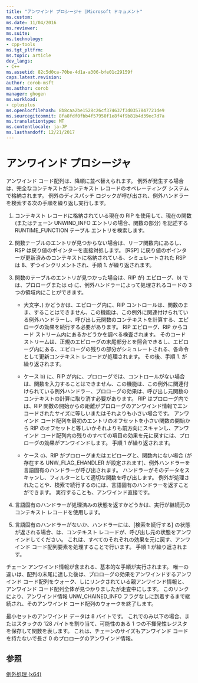 ```yaml
---
title: "アンワインド プロシージャ |Microsoft ドキュメント"
ms.custom: 
ms.date: 11/04/2016
ms.reviewer: 
ms.suite: 
ms.technology:
- cpp-tools
ms.tgt_pltfrm: 
ms.topic: article
dev_langs:
- C++
ms.assetid: 82c5d0ca-70be-4d1a-a306-bfe01c29159f
caps.latest.revision: 
author: corob-msft
ms.author: corob
manager: ghogen
ms.workload:
- cplusplus
ms.openlocfilehash: 8b8caa2be1528c26cf374637f3d0357847721de9
ms.sourcegitcommit: 8fa8fdf0fbb4f57950f1e8f4f9b81b4d39ec7d7a
ms.translationtype: MT
ms.contentlocale: ja-JP
ms.lasthandoff: 12/21/2017
---
```

# <a name="unwind-procedure"></a>アンワインド プロシージャ
アンワインド コード配列は、降順に並べ替えられます。 例外が発生する場合は、完全なコンテキストがコンテキスト レコードのオペレーティング システムで格納されます。 例外のディスパッチ ロジックが呼び出され、例外ハンドラーを検索する次の手順を繰り返し実行します。  
  
1.  コンテキスト レコードに格納されている現在の RIP を使用して、現在の関数 (またはチェーン UNWIND_INFO エントリの場合、関数の部分) を記述する RUNTIME_FUNCTION テーブル エントリを検索します。  
  
2.  関数テーブルのエントリが見つからない場合は、リーフ関数内にあるし、RSP は戻り値のポインターを直接対処します。 [RSP] に戻り値のポインターが更新済みのコンテキストに格納されている、シミュレートされた RSP は 8、ずつインクリメントされ、手順 1. が繰り返されます。  
  
3.  関数のテーブルのエントリが見つかった場合は、RIP が) エピローグ、b) では、プロローグまたは c) に、例外ハンドラーによって処理されるコードの 3 つの領域内にことができます。  
  
    -   大文字、) かどうかは、エピローグ内に、RIP コントロールは、関数のまま、することはできません、この機能は、この例外に関連付けられている例外ハンドラーし、呼び出し元関数のコンテキストを計算する、エピローグの効果を続行する必要があります。 RIP エピローグ、RIP からコード ストリーム内にあるかどうかを調べる検査されます。 そのコード ストリームは、正規のエピローグの末尾部分とを照合できるし、エピローグ内にある、エピローグの残りの部分がシミュレートされる、各命令として更新コンテキスト レコードが処理されます。 その後、手順 1. が繰り返されます。  
  
    -   ケース b) に、RIP が内に、プロローグでは、コントロールがない場合は、関数を入力することはできません、この機能は、この例外に関連付けられている例外ハンドラー、プロローグの効果は、呼び出し元関数のコンテキストの計算に取り消す必要があります。 RIP はプロローグ内では、RIP 関数の開始からの距離がプロローグのアンワインド情報でエンコードされたサイズに等しいまたはそれよりも小さい場合です。 アンワインド コード配列を最初のエントリのオフセットを小さい関数の開始から RIP のオフセットと等しいかそれよりも前方向にスキャンし、アンワインド コード配列内の残りのすべての項目の効果を元に戻すには、プロローグの効果がアンワインドします。 手順 1 が繰り返されます。  
  
    -   ケース c)、RIP がプロローグまたはエピローグと、関数内にない場合 (が存在する UNW_FLAG_EHANDLER が設定されます)、例外ハンドラーを言語固有のハンドラーが呼び出されます。 ハンドラーがそのデータをスキャンし、フィルターとして適切な関数を呼び出します。 例外が処理されたことや、検索で続行するのには、言語固有のハンドラーを返すことができます。 実行することも、アンワインド直接です。  
  
4.  言語固有のハンドラーが処理済みの状態を返すかどうかは、実行が継続元のコンテキスト レコードを使用します。  
  
5.  言語固有のハンドラーがないか、ハンドラーには、[検索を続行する] の状態が返される場合、は、コンテキスト レコードが、呼び出し元の状態をアンワインドしてください。 これは、すべてのそれぞれの効果を元に戻す、アンワインド コード配列要素を処理することで行います。 手順 1 が繰り返されます。  
  
 チェーン アンワインド情報が含まれる、基本的な手順が実行されます。 唯一の違いは、配列の末尾に達した後は、プロローグの効果をアンワインドするアンワインド コード配列をウォーク、しにリンクされている親アンワインド情報と、アンワインド コード配列全体が見つかりましたが走査中にします。 このリンクにより、アンワインド情報 UNW_CHAINED_INFO フラグなしに到着するまで継続され、そのアンワインド コード配列のウォークを終了します。  
  
 最小セットのアンワインド データは 8 バイトです。 これでのみ以下の場合、またはスタックの 128 バイトを割り当て、可能性のある 1 つの不揮発性レジスタを保存して関数を表します。 これは、チェーンのサイズもアンワインド コードを持たないで長さ 0 のプロローグのアンワインド情報。  
  
## <a name="see-also"></a>参照  
 [例外処理 (x64)](../build/exception-handling-x64.md)